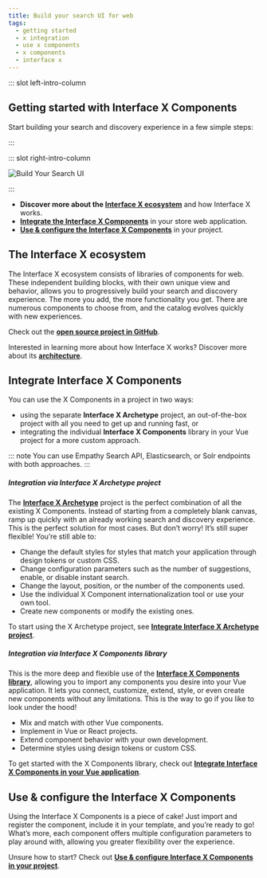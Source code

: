 ```yaml
---
title: Build your search UI for web
tags:
  - getting started
  - x integration
  - use x components
  - x components
  - interface x
---
```


::: slot left-intro-column

## Getting started with Interface X Components

Start building your search and discovery experience in a few simple steps:

:::

::: slot right-intro-column

<img :src="$withBase('/assets/media/build-search-ui.svg')" alt="Build Your Search UI">

:::

- **Discover more about the
  [Interface X ecosystem](/develop-empathy-platform/build-search-ui/README.md#the-interface-x-ecosystem)**
  and how Interface&nbsp;X works.
- **[Integrate the Interface X Components](/develop-empathy-platform/build-search-ui/README.md#integrate-x-components)**
  in your store web application.
- **[Use & configure the Interface X Components](/develop-empathy-platform/build-search-ui/README.md#use-configure-the-x-components)**
  in your project.

<!-- 3. Style your UI. 4. Translate your search experience-->
<!-- HIDE VIDEO UNTIL CONTENT BOX FIXED <VideoContent title="Want to learn more?" :links="[{title:'How-to guide',link:'/develop-empathy-platform/build-search-ui/web-x-components-integration-guide'},{title:'Architecture',link:'/develop-empathy-platform/build-search-ui/x-architecture/'},{title:'UI reference',link:'/develop-empathy-platform/ui-reference/'}]"></VideoContent>-->

## The Interface X ecosystem

The Interface&nbsp;X ecosystem consists of libraries of components for web. These independent
building blocks, with their own unique view and behavior, allows you to progressively build your
search and discovery experience. The more you add, the more functionality you get. There are
numerous components to choose from, and the catalog evolves quickly with new experiences.

Check out the **[open source project in GitHub](https://github.com/empathyco/x)**.

Interested in learning more about how Interface&nbsp;X works? Discover more about its
**[architecture](/develop-empathy-platform/build-search-ui/x-architecture/)**.

## Integrate Interface X Components

You can use the X&nbsp;Components in a project in two ways:

- using the separate **Interface&nbsp;X&nbsp;Archetype** project, an out-of-the-box project with all
  you need to get up and running fast, or
- integrating the individual **Interface&nbsp;X&nbsp;Components** library in your Vue project for a
  more custom approach.

::: note You can use Empathy Search API, Elasticsearch, or Solr endpoints with both approaches. :::

##### Integration via Interface X Archetype project

The **[Interface&nbsp;X&nbsp;Archetype](https://github.com/empathyco/x-archetype)** project is the
perfect combination of all the existing X&nbsp;Components. Instead of starting from a completely
blank canvas, ramp up quickly with an already working search and discovery experience. This is the
perfect solution for most cases. But don’t worry! It’s still super flexible! You’re still able to:

- Change the default styles for styles that match your application through design tokens or custom
  CSS.
- Change configuration parameters such as the number of suggestions, enable, or disable instant
  search.
- Change the layout, position, or the number of the components used.
- Use the individual X&nbsp;Component internationalization tool or use your own tool.
- Create new components or modify the existing ones.

To start using the X&nbsp;Archetype project, see
**[Integrate Interface X Archetype project](web-archetype-integration-guide.md)**.

##### Integration via Interface X Components library

This is the more deep and flexible use of the
**[Interface X Components library](https://github.com/empathyco/x/tree/main/packages/x-components)**,
allowing you to import any components you desire into your Vue application. It lets you connect,
customize, extend, style, or even create new components without any limitations. This is the way to
go if you like to look under the hood!

- Mix and match with other Vue components.
- Implement in Vue or React projects.
- Extend component behavior with your own development.
- Determine styles using design tokens or custom CSS.

To get started with the X Components library, check out
**[Integrate Interface X Components in your Vue application](web-x-components-integration-guide.md)**.

## Use & configure the Interface X Components

Using the Interface&nbsp;X&nbsp;Components is a piece of cake! Just import and register the
component, include it in your template, and you’re ready to go! What’s more, each component offers
multiple configuration parameters to play around with, allowing you greater flexibility over the
experience.

Unsure how to start? Check out
**[Use & configure Interface X Components in your project](web-use-x-components-guide.md)**.

<!--
## Style your UI

## Translate your search experience

-->
